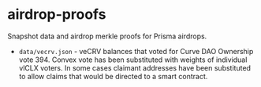 # airdrop-proofs

Snapshot data and airdrop merkle proofs for Prisma airdrops.

- `data/vecrv.json` - veCRV balances that voted for Curve DAO Ownership vote 394. Convex vote has been substituted with weights of individual vlCLX voters. In some cases claimant addresses have been substituted to allow claims that would be directed to a smart contract.
